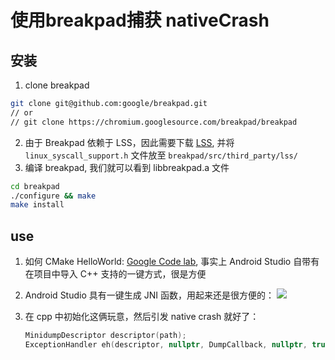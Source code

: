 # 使用breakpad捕获 nativeCrash

## 安装

1. clone breakpad

```bash
git clone git@github.com:google/breakpad.git
// or
// git clone https://chromium.googlesource.com/breakpad/breakpad
```

2. 由于 Breakpad 依赖于 LSS，因此需要下载 [LSS](https://chromium.googlesource.com/linux-syscall-support), 并将 `linux_syscall_support.h` 文件放至 `breakpad/src/third_party/lss/`
3. 编译 breakpad, 我们就可以看到 libbreakpad.a 文件

```bash
cd breakpad
./configure && make
make install
```
## use

1. 如何 CMake HelloWorld: [Google Code lab](https://codelabs.developers.google.com/codelabs/android-studio-cmake/), 事实上 Android Studio 自带有在项目中导入 C++ 支持的一键方式，很是方便
2. Android Studio 具有一键生成 JNI 函数，用起来还是很方便的： ![](https://cdn.jsdelivr.net/gh/zsqw123/cdn@master/picCDN/202112191909927.png)

3. 在 cpp 中初始化这俩玩意，然后引发 native crash 就好了：

   ```cpp
   MinidumpDescriptor descriptor(path);
   ExceptionHandler eh(descriptor, nullptr, DumpCallback, nullptr, true, -1);
   ```

